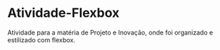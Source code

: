 # Atividade-Flexbox
Atividade para a matéria de Projeto e Inovação, onde foi organizado e estilizado com flexbox.
